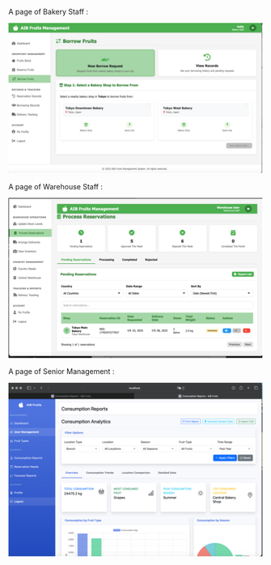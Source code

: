 A page of Bakery Staff :

![Screenshot](https://github.com/kelvinng129/Comprehensive-web-based-Fruits-Management-System/blob/941cf6bf06e03e1842d24033126638d7a929160b/Bakery%20Staff%20page.png)

A page of Warehouse Staff :

![Screenshot](https://github.com/kelvinng129/Comprehensive-web-based-Fruits-Management-System/blob/941cf6bf06e03e1842d24033126638d7a929160b/Warehouse%20Staff%20%20page.png)

A page of Senior Management :

![Screenshot](https://github.com/kelvinng129/Comprehensive-web-based-Fruits-Management-System/blob/941cf6bf06e03e1842d24033126638d7a929160b/Senior%20Management%20page.png)
